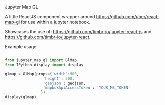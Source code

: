 Jupyter Map GL 

A little ReactJS component wrapper around https://github.com/uber/react-map-gl for use within a jupyter notebook. 

Showcases the use of: https://github.com/timbr-io/jupyter-react-js and https://github.com/timbr-io/jupyter-react. 

Example usage 

```python

from jupyter_map_gl import GlMap
from IPython.display import display

glmap = GlMap(props={'width':900, 
                 'height': 500,
                 'geojson': geojson, 
                 'mapboxApiAccessToken': 'YOUR_MB_TOKEN'
                })
display(glmap)
```
